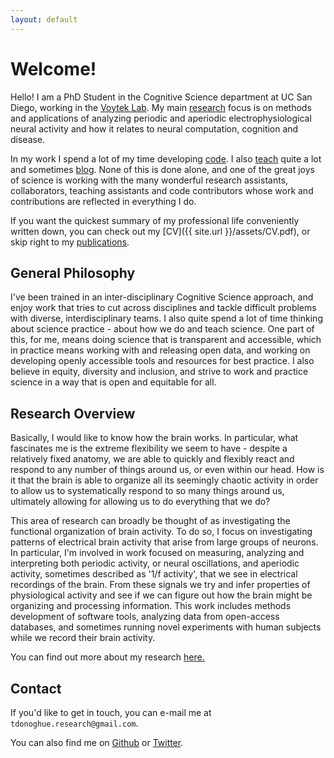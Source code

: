 ```yaml
---
layout: default
---
```


# Welcome!

Hello! I am a PhD Student in the Cognitive Science department at UC San Diego, working in the [Voytek Lab](http://www.voyteklab.com). My main [research](research.html) focus is on methods and applications of analyzing periodic and aperiodic electrophysiological neural activity and how it relates to neural computation, cognition and disease.

In my work I spend a lot of my time developing [code](code.html). I also [teach](teaching.html) quite a lot and sometimes [blog](blog.html). None of this is done alone, and one of the great joys of science is working with the many wonderful research assistants, collaborators, teaching assistants and code contributors whose work and contributions are reflected in everything I do.

If you want the quickest summary of my professional life conveniently written down, you can check out my [CV]({{ site.url }}/assets/CV.pdf), or skip right to my [publications](publications.html).

## General Philosophy

I've been trained in an inter-disciplinary Cognitive Science approach, and enjoy work that tries to cut across disciplines and tackle difficult problems with diverse, interdisciplinary teams. I also quite spend a lot of time thinking about science practice - about how we do and teach science. One part of this, for me, means doing science that is transparent and accessible, which in practice means working with and releasing open data, and working on developing openly accessible tools and resources for best practice. I also believe in equity, diversity and inclusion, and strive to work and practice science in a way that is open and equitable for all.

## Research Overview

Basically, I would like to know how the brain works. In particular, what fascinates me is the extreme flexibility we seem to have - despite a relatively fixed anatomy, we are able to quickly and flexibly react and respond to any number of things around us, or even within our head. How is it that the brain is able to organize all its seemingly chaotic activity in order to allow us to systematically respond to so many things around us, ultimately allowing for allowing us to do everything that we do?

This area of research can broadly be thought of as investigating the functional organization of brain activity. To do so, I focus on investigating patterns of electrical brain activity that arise from large groups of neurons. In particular, I'm involved in work focused on measuring, analyzing and interpreting both periodic activity, or neural oscillations, and aperiodic activity, sometimes described as '1/f activity', that we see in electrical recordings of the brain. From these signals we try and infer properties of physiological activity and see if we can figure out how the brain might be organizing and processing information. This work includes methods development of software tools, analyzing data from open-access databases, and sometimes running novel experiments with human subjects while we record their brain activity.

You can find out more about my research [here.](research.html)

## Contact

If you'd like to get in touch, you can e-mail me at `tdonoghue.research@gmail.com`.

You can also find me on [Github](https://github.com/TomDonoghue) or [Twitter](https://twitter.com/TomDonoghue).
